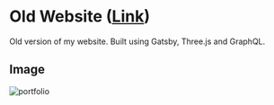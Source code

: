 # Old Website ([Link](https://akhileshadithya.github.io/OldWebsite/))

Old version of my website. Built using Gatsby, Three.js and GraphQL. 

## Image

![portfolio](https://github.com/AkhileshAdithya/OldWebsite/assets/38578610/48227012-6bcb-4ed5-a192-a25016bcf68d)
